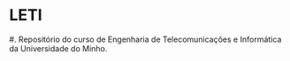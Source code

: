 # LETI

#. 
Repositório do curso de Engenharia de Telecomunicações e Informática da Universidade do Minho.
